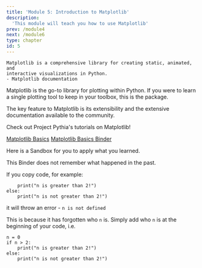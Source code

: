 ```yaml
---
title: 'Module 5: Introduction to Matplotlib'
description:
  'This module will teach you how to use Matplotlib'
prev: /module4
next: /module6
type: chapter
id: 5
---
```


<exercise id="5" title="Introduction to Matplotlib">

~~~
Matplotlib is a comprehensive library for creating static, animated, and
interactive visualizations in Python.
- Matplotlib documentation
~~~

Matplotlib is the go-to library for plotting within Python.
If you were to learn a single plotting tool to keep in your toolbox, this is the package.

The key feature to Matplotlib is its extensibility and the extensive documentation available to the community.

Check out Project Pythia's tutorials on Matplotlib!

[Matplotlib Basics](https://foundations.projectpythia.org/core/matplotlib/matplotlib.html)
[Matplotlib Basics Binder](https://mybinder.org/v2/gh/ProjectPythia/pythia-foundations/main?urlpath=lab/tree/core/matplotlib/matplotlib.ipynb)

Here is a Sandbox for you to apply what you learned.

<codeblock id="01_02">
This Binder does not remember what happened in the past.

If you copy code, for example:
```if n > 2:
    print("n is greater than 2!")
else:
    print("n is not greater than 2!")
```
it will throw an error - `n is not defined`

This is because it has forgotten who `n` is. Simply add who `n`
is at the beginning of your code, i.e.
```
n = 0
if n > 2:
    print("n is greater than 2!")
else:
    print("n is not greater than 2!")
```

</codeblock>

</exercise>
